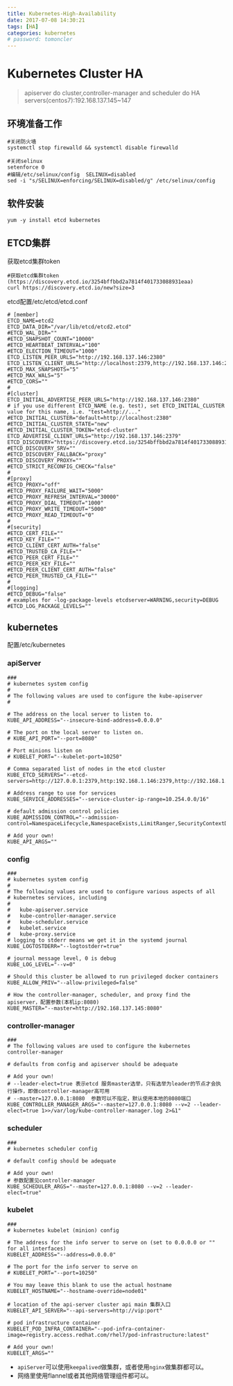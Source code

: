 ```yaml
---
title: Kubernetes-High-Availability
date: 2017-07-08 14:30:21
tags: [HA]
categories: kubernetes
# password: tomoncler
---
```


# Kubernetes Cluster HA
> apiserver do cluster,controller-manager and scheduler do HA
> servers(centos7):192.168.137.145~147

<!-- more -->
## 环境准备工作

    #关闭防火墙
    systemctl stop firewalld && systemctl disable firewalld

    #关闭selinux
    setenforce 0 
    #编辑/etc/selinux/config  SELINUX=disabled
    sed -i "s/SELINUX=enforcing/SELINUX=disabled/g" /etc/selinux/config

## 软件安装
    
    yum -y install etcd kubernetes 

## ETCD集群
获取etcd集群token
    
    #获取etcd集群token (https://discovery.etcd.io/3254bffbbd2a7814f401733088931eaa)
    curl https://discovery.etcd.io/new?size=3

etcd配置/etc/etcd/etcd.conf
    
    # [member]
    ETCD_NAME=etcd2
    ETCD_DATA_DIR="/var/lib/etcd/etcd2.etcd"
    #ETCD_WAL_DIR=""
    #ETCD_SNAPSHOT_COUNT="10000"
    #ETCD_HEARTBEAT_INTERVAL="100"
    #ETCD_ELECTION_TIMEOUT="1000"
    ETCD_LISTEN_PEER_URLS="http://192.168.137.146:2380"
    ETCD_LISTEN_CLIENT_URLS="http://localhost:2379,http://192.168.137.146:2379"
    #ETCD_MAX_SNAPSHOTS="5"
    #ETCD_MAX_WALS="5"
    #ETCD_CORS=""
    #
    #[cluster]
    ETCD_INITIAL_ADVERTISE_PEER_URLS="http://192.168.137.146:2380"
    # if you use different ETCD_NAME (e.g. test), set ETCD_INITIAL_CLUSTER value for this name, i.e. "test=http://..."
    #ETCD_INITIAL_CLUSTER="default=http://localhost:2380"
    #ETCD_INITIAL_CLUSTER_STATE="new"
    #ETCD_INITIAL_CLUSTER_TOKEN="etcd-cluster"
    ETCD_ADVERTISE_CLIENT_URLS="http://192.168.137.146:2379"
    ETCD_DISCOVERY="https://discovery.etcd.io/3254bffbbd2a7814f401733088931eaa"
    #ETCD_DISCOVERY_SRV=""
    #ETCD_DISCOVERY_FALLBACK="proxy"
    #ETCD_DISCOVERY_PROXY=""
    #ETCD_STRICT_RECONFIG_CHECK="false"
    #
    #[proxy]
    #ETCD_PROXY="off"
    #ETCD_PROXY_FAILURE_WAIT="5000"
    #ETCD_PROXY_REFRESH_INTERVAL="30000"
    #ETCD_PROXY_DIAL_TIMEOUT="1000"
    #ETCD_PROXY_WRITE_TIMEOUT="5000"
    #ETCD_PROXY_READ_TIMEOUT="0"
    #
    #[security]
    #ETCD_CERT_FILE=""
    #ETCD_KEY_FILE=""
    #ETCD_CLIENT_CERT_AUTH="false"
    #ETCD_TRUSTED_CA_FILE=""
    #ETCD_PEER_CERT_FILE=""
    #ETCD_PEER_KEY_FILE=""
    #ETCD_PEER_CLIENT_CERT_AUTH="false"
    #ETCD_PEER_TRUSTED_CA_FILE=""
    #
    #[logging]
    #ETCD_DEBUG="false"
    # examples for -log-package-levels etcdserver=WARNING,security=DEBUG
    #ETCD_LOG_PACKAGE_LEVELS=""

## kubernetes 
配置/etc/kubernetes

### apiServer

    ###
    # kubernetes system config
    #
    # The following values are used to configure the kube-apiserver
    #

    # The address on the local server to listen to.
    KUBE_API_ADDRESS="--insecure-bind-address=0.0.0.0"

    # The port on the local server to listen on.
    # KUBE_API_PORT="--port=8080"

    # Port minions listen on
    # KUBELET_PORT="--kubelet-port=10250"

    # Comma separated list of nodes in the etcd cluster
    KUBE_ETCD_SERVERS="--etcd-servers=http://127.0.0.1:2379,http:192.168.1.146:2379,http://192.168.1.147:2379"

    # Address range to use for services
    KUBE_SERVICE_ADDRESSES="--service-cluster-ip-range=10.254.0.0/16"

    # default admission control policies
    KUBE_ADMISSION_CONTROL="--admission-control=NamespaceLifecycle,NamespaceExists,LimitRanger,SecurityContextDeny,ResourceQuota"

    # Add your own!
    KUBE_API_ARGS=""

### config

    ###
    # kubernetes system config
    #
    # The following values are used to configure various aspects of all
    # kubernetes services, including
    #
    #   kube-apiserver.service
    #   kube-controller-manager.service
    #   kube-scheduler.service
    #   kubelet.service
    #   kube-proxy.service
    # logging to stderr means we get it in the systemd journal
    KUBE_LOGTOSTDERR="--logtostderr=true"

    # journal message level, 0 is debug
    KUBE_LOG_LEVEL="--v=0"

    # Should this cluster be allowed to run privileged docker containers
    KUBE_ALLOW_PRIV="--allow-privileged=false"

    # How the controller-manager, scheduler, and proxy find the apiserver，配置参数(本机ip:8080)
    KUBE_MASTER="--master=http://192.168.137.145:8080"


### controller-manager

    ###
    # The following values are used to configure the kubernetes controller-manager

    # defaults from config and apiserver should be adequate

    # Add your own!
    # --leader-elect=true 表示etcd 服务master选举，只有选举为leader的节点才会执行操作，即做controller-manager高可用
    # --master=127.0.0.1:8080  参数可以不指定，默认使用本地的8080端口
    KUBE_CONTROLLER_MANAGER_ARGS="--master=127.0.0.1:8080 --v=2 --leader-elect=true 1>>/var/log/kube-controller-manager.log 2>&1"

### scheduler

    ###
    # kubernetes scheduler config

    # default config should be adequate

    # Add your own!
    # 参数配置见controller-manager
    KUBE_SCHEDULER_ARGS="--master=127.0.0.1:8080 --v=2 --leader-elect=true"

### kubelet

    ###
    # kubernetes kubelet (minion) config

    # The address for the info server to serve on (set to 0.0.0.0 or "" for all interfaces)
    KUBELET_ADDRESS="--address=0.0.0.0"

    # The port for the info server to serve on
    # KUBELET_PORT="--port=10250"

    # You may leave this blank to use the actual hostname
    KUBELET_HOSTNAME="--hostname-override=node01"

    # location of the api-server cluster api main 集群入口
    KUBELET_API_SERVER="--api-servers=http://vip:port"

    # pod infrastructure container
    KUBELET_POD_INFRA_CONTAINER="--pod-infra-container-image=registry.access.redhat.com/rhel7/pod-infrastructure:latest"

    # Add your own!
    KUBELET_ARGS=""
                                                                                                                                                       

* `apiServer`可以使用`keepalived`做集群，或者使用`nginx`做集群都可以。
* 网络里使用flannel或者其他网络管理组件都可以。

